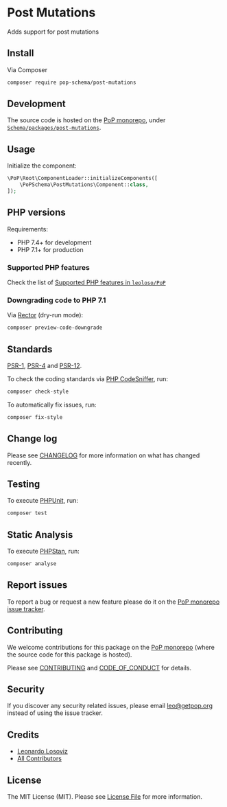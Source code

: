 # Post Mutations

<!--
[![Build Status][ico-travis]][link-travis]
[![Quality Score][ico-code-quality]][link-code-quality]
[![Software License][ico-license]](LICENSE.md)
[![Latest Version on Packagist][ico-version]][link-packagist]
[![Coverage Status][ico-scrutinizer]][link-scrutinizer]
[![Total Downloads][ico-downloads]][link-downloads]
-->

Adds support for post mutations

## Install

Via Composer

``` bash
composer require pop-schema/post-mutations
```

## Development

The source code is hosted on the [PoP monorepo](https://github.com/leoloso/PoP), under [`Schema/packages/post-mutations`](https://github.com/leoloso/PoP/tree/master/layers/Schema/packages/post-mutations).

## Usage

Initialize the component:

``` php
\PoP\Root\ComponentLoader::initializeComponents([
    \PoPSchema\PostMutations\Component::class,
]);
```

## PHP versions

Requirements:

- PHP 7.4+ for development
- PHP 7.1+ for production

### Supported PHP features

Check the list of [Supported PHP features in `leoloso/PoP`](https://github.com/leoloso/PoP/#supported-php-features)

### Downgrading code to PHP 7.1

Via [Rector](https://github.com/rectorphp/rector) (dry-run mode):

```bash
composer preview-code-downgrade
```

## Standards

[PSR-1](https://www.php-fig.org/psr/psr-1), [PSR-4](https://www.php-fig.org/psr/psr-4) and [PSR-12](https://www.php-fig.org/psr/psr-12).

To check the coding standards via [PHP CodeSniffer](https://github.com/squizlabs/PHP_CodeSniffer), run:

``` bash
composer check-style
```

To automatically fix issues, run:

``` bash
composer fix-style
```

## Change log

Please see [CHANGELOG](CHANGELOG.md) for more information on what has changed recently.

## Testing

To execute [PHPUnit](https://phpunit.de/), run:

``` bash
composer test
```

## Static Analysis

To execute [PHPStan](https://github.com/phpstan/phpstan), run:

``` bash
composer analyse
```

## Report issues

To report a bug or request a new feature please do it on the [PoP monorepo issue tracker](https://github.com/leoloso/PoP/issues).

## Contributing

We welcome contributions for this package on the [PoP monorepo](https://github.com/leoloso/PoP) (where the source code for this package is hosted).

Please see [CONTRIBUTING](CONTRIBUTING.md) and [CODE_OF_CONDUCT](CODE_OF_CONDUCT.md) for details.

## Security

If you discover any security related issues, please email leo@getpop.org instead of using the issue tracker.

## Credits

- [Leonardo Losoviz][link-author]
- [All Contributors][link-contributors]

## License

The MIT License (MIT). Please see [License File](LICENSE.md) for more information.

[ico-version]: https://img.shields.io/packagist/v/pop-schema/post-mutations.svg?style=flat-square
[ico-license]: https://img.shields.io/badge/license-MIT-brightgreen.svg?style=flat-square
[ico-travis]: https://img.shields.io/travis/pop-schema/post-mutations/master.svg?style=flat-square
[ico-scrutinizer]: https://img.shields.io/scrutinizer/coverage/g/pop-schema/post-mutations.svg?style=flat-square
[ico-code-quality]: https://img.shields.io/scrutinizer/g/pop-schema/post-mutations.svg?style=flat-square
[ico-downloads]: https://img.shields.io/packagist/dt/pop-schema/post-mutations.svg?style=flat-square

[link-packagist]: https://packagist.org/packages/pop-schema/post-mutations
[link-travis]: https://travis-ci.org/pop-schema/post-mutations
[link-scrutinizer]: https://scrutinizer-ci.com/g/pop-schema/post-mutations/code-structure
[link-code-quality]: https://scrutinizer-ci.com/g/pop-schema/post-mutations
[link-downloads]: https://packagist.org/packages/pop-schema/post-mutations
[link-author]: https://github.com/leoloso
[link-contributors]: ../../../../../../contributors
